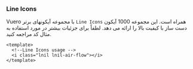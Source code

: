 ### Line Icons

Vuero با مجموعه آیکونهای برتر `Line Icons` همراه است.
این مجموعه 1000 آیکون دست ساز با کیفیت بالا را ارائه می دهد.
لطفاً برای جزئیات بیشتر در مورد استفاده به مثال کد مراجعه کنید.

<!--code-->

```vue
<template>
  <!--Line Icons usage -->
  <i class="lnil lnil-air-flow"></i>
</template>
```

<!--/code-->

